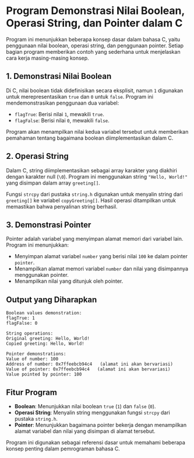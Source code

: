 # Program Demonstrasi Nilai Boolean, Operasi String, dan Pointer dalam C

Program ini menunjukkan beberapa konsep dasar dalam bahasa C, yaitu penggunaan nilai boolean, operasi string, dan penggunaan pointer. Setiap bagian program memberikan contoh yang sederhana untuk menjelaskan cara kerja masing-masing konsep.

## 1. Demonstrasi Nilai Boolean
Di C, nilai boolean tidak didefinisikan secara eksplisit, namun `1` digunakan untuk merepresentasikan `true` dan `0` untuk `false`. Program ini mendemonstrasikan penggunaan dua variabel:
- `flagTrue`: Berisi nilai `1`, mewakili `true`.
- `flagFalse`: Berisi nilai `0`, mewakili `false`.

Program akan menampilkan nilai kedua variabel tersebut untuk memberikan pemahaman tentang bagaimana boolean diimplementasikan dalam C.

## 2. Operasi String
Dalam C, string diimplementasikan sebagai array karakter yang diakhiri dengan karakter null (`\0`). Program ini menggunakan string `"Hello, World!"` yang disimpan dalam array `greeting[]`.

Fungsi `strcpy` dari pustaka `string.h` digunakan untuk menyalin string dari `greeting[]` ke variabel `copyGreeting[]`. Hasil operasi ditampilkan untuk memastikan bahwa penyalinan string berhasil.

## 3. Demonstrasi Pointer
Pointer adalah variabel yang menyimpan alamat memori dari variabel lain. Program ini menunjukkan:
- Menyimpan alamat variabel `number` yang berisi nilai `100` ke dalam pointer `pointer`.
- Menampilkan alamat memori variabel `number` dan nilai yang disimpannya menggunakan pointer.
- Menampilkan nilai yang ditunjuk oleh pointer.

## Output yang Diharapkan

```text
Boolean values demonstration:
flagTrue: 1
flagFalse: 0

String operations:
Original greeting: Hello, World!
Copied greeting: Hello, World!

Pointer demonstrations:
Value of number: 100
Address of number: 0x7ffeebcb94c4   (alamat ini akan bervariasi)
Value of pointer: 0x7ffeebcb94c4   (alamat ini akan bervariasi)
Value pointed by pointer: 100
```

## Fitur Program

- **Boolean**: Menunjukkan nilai boolean `true` (`1`) dan `false` (`0`).
- **Operasi String**: Menyalin string menggunakan fungsi `strcpy` dari pustaka `string.h`.
- **Pointer**: Menunjukkan bagaimana pointer bekerja dengan menampilkan alamat variabel dan nilai yang disimpan di alamat tersebut.

Program ini digunakan sebagai referensi dasar untuk memahami beberapa konsep penting dalam pemrograman bahasa C.
